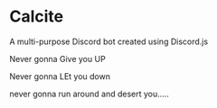 # Calcite
A multi-purpose Discord bot created using Discord.js

Never gonna Give you UP

Never gonna LEt you down

never gonna run around and desert you.....
